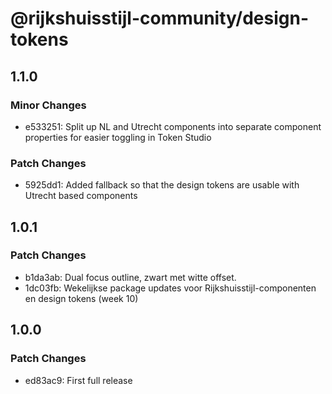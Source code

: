 # @rijkshuisstijl-community/design-tokens

## 1.1.0

### Minor Changes

- e533251: Split up NL and Utrecht components into separate component properties for easier toggling in Token Studio

### Patch Changes

- 5925dd1: Added fallback so that the design tokens are usable with Utrecht based components

## 1.0.1

### Patch Changes

- b1da3ab: Dual focus outline, zwart met witte offset.
- 1dc03fb: Wekelijkse package updates voor Rijkshuisstijl-componenten en design tokens (week 10)

## 1.0.0

### Patch Changes

- ed83ac9: First full release
